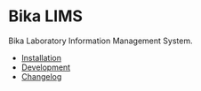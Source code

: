 Bika LIMS
=========

Bika Laboratory Information Management System.

* <a href="https://github.com/bikalabs/Bika-LIMS/blob/master/doc/INSTALL.md">Installation</a>
* <a href="https://github.com/bikalabs/Bika-LIMS/blob/master/doc/DEVELOP.md">Development</a>
* <a href="https://github.com/bikalabs/Bika-LIMS/blob/master/doc/CHANGELOG.md">Changelog</a>
